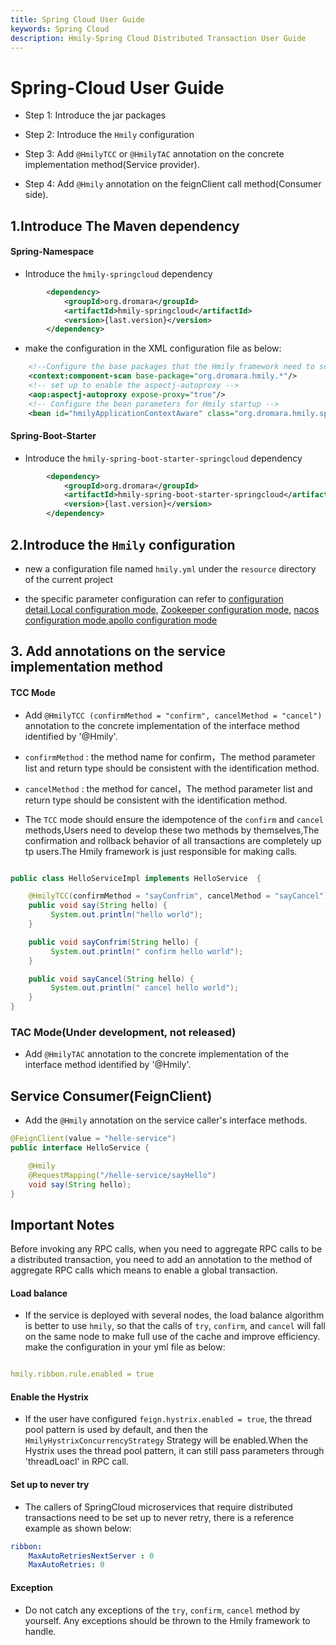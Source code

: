 ```yaml
---
title: Spring Cloud User Guide
keywords: Spring Cloud
description: Hmily-Spring Cloud Distributed Transaction User Guide
---
```


# Spring-Cloud User Guide
  * Step 1: Introduce the jar packages

  * Step 2: Introduce the `Hmily` configuration

  * Step 3: Add `@HmilyTCC` or `@HmilyTAC` annotation on the concrete implementation method(Service provider).

  * Step 4: Add `@Hmily` annotation on the feignClient call method(Consumer side).


## 1.Introduce The Maven dependency

#### Spring-Namespace

* Introduce the `hmily-springcloud` dependency

```xml
        <dependency>
            <groupId>org.dromara</groupId>
            <artifactId>hmily-springcloud</artifactId>
            <version>{last.version}</version>
        </dependency>
```

* make the configuration in the XML configuration file as below:

```xml
    <!--Configure the base packages that the Hmily framework need to scan -->
    <context:component-scan base-package="org.dromara.hmily.*"/>
    <!-- set up to enable the aspectj-autoproxy -->
    <aop:aspectj-autoproxy expose-proxy="true"/>
    <!-- Configure the bean parameters for Hmily startup -->
    <bean id="hmilyApplicationContextAware" class="org.dromara.hmily.spring.HmilyApplicationContextAware"/>
```

#### Spring-Boot-Starter

* Introduce the `hmily-spring-boot-starter-springcloud` dependency

```xml
        <dependency>
            <groupId>org.dromara</groupId>
            <artifactId>hmily-spring-boot-starter-springcloud</artifactId>
            <version>{last.version}</version>
        </dependency>
```

## 2.Introduce the `Hmily` configuration

* new a configuration file named `hmily.yml` under the `resource` directory of the current project

* the specific parameter configuration can refer to [configuration detail](config_en.md),[Local configuration mode](config-local_en.md), [Zookeeper configuration mode](config-zookeeper_en.md), [nacos configuration mode](config-nacos_en.md),[apollo configuration mode](config-apollo_en.md)

## 3. Add annotations on the service implementation method

#### TCC Mode

 * Add `@HmilyTCC (confirmMethod = "confirm", cancelMethod = "cancel")` annotation to the concrete implementation of the interface method identified by '@Hmily'.

 * `confirmMethod` : the method name for confirm，The method parameter list and return type should be consistent with the identification method.

 * `cancelMethod` :  the method for cancel，The method parameter list and return type should be consistent with the identification method.

 * The `TCC` mode should ensure the idempotence of the `confirm` and `cancel` methods,Users need to develop these two methods by themselves,The confirmation and rollback behavior of all transactions are completely up tp users.The Hmily framework is just responsible for making calls.

```java

public class HelloServiceImpl implements HelloService  {

    @HmilyTCC(confirmMethod = "sayConfrim", cancelMethod = "sayCancel")
    public void say(String hello) {
         System.out.println("hello world");
    }

    public void sayConfrim(String hello) {
         System.out.println(" confirm hello world");
    }

    public void sayCancel(String hello) {
         System.out.println(" cancel hello world");
    }
}
```
### TAC Mode(Under development, not released)

  * Add `@HmilyTAC` annotation to the concrete implementation of the interface method identified by '@Hmily'.

## Service Consumer(FeignClient)
  * Add the `@Hmily` annotation on the service caller's interface methods.

```java
@FeignClient(value = "helle-service")
public interface HelloService {

    @Hmily
    @RequestMapping("/helle-service/sayHello")
    void say(String hello);
}

```

## Important Notes

  Before invoking any RPC calls, when you need to aggregate RPC calls to be a distributed transaction, you need to add an annotation to the method of aggregate RPC calls which means to enable a global transaction.

#### Load balance
  * If the service is deployed with several nodes, the load balance algorithm is better to use `hmily`, so that the calls of `try`, `confirm`, and `cancel` will fall on the same node to make full use of the cache and improve efficiency. make the configuration in your yml file as below:

```yaml

hmily.ribbon.rule.enabled = true

```

#### Enable the Hystrix
* If the user have configured `feign.hystrix.enabled = true`, the thread pool pattern is used by default, and then the `HmilyHystrixConcurrencyStrategy` Strategy will be enabled.When the Hystrix uses the thread pool pattern, it can still pass parameters through 'threadLoacl' in RPC call.


#### Set up to never try

  * The callers of SpringCloud microservices that require distributed transactions need to be set up to never retry, there is a reference example as shown below:

```yaml
ribbon:
    MaxAutoRetriesNextServer : 0
    MaxAutoRetries: 0
```

#### Exception

  * Do not catch any exceptions of the `try`, `confirm`, `cancel` method by yourself. Any exceptions should be thrown to the Hmily framework to handle.

